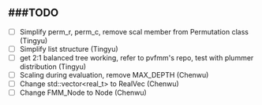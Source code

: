 ###TODO
-------------

- [ ] Simplify perm_r, perm_c, remove scal member from Permutation class (Tingyu)
- [ ] Simplify list structure (Tingyu)
- [ ] get 2:1 balanced tree working, refer to pvfmm's repo, test with plummer distribution (Tingyu)
- [ ] Scaling during evaluation, remove MAX_DEPTH (Chenwu)
- [ ] Change std::vector<real_t> to RealVec (Chenwu)
- [ ] Change FMM_Node to Node (Chenwu)